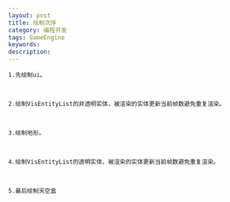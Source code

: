 ```yaml
---
layout: post
title: 绘制次序
category: 编程开发
tags: GameEngine
keywords: 
description: 
---
```


    1.先绘制ui。

 

    2.绘制VisEntityList的非透明实体，被渲染的实体更新当前帧数避免重复渲染。

 

    3.绘制地形。

 

    4.绘制VisEntityList的透明实体，被渲染的实体更新当前帧数避免重复渲染。

 

    5.最后绘制天空盒






